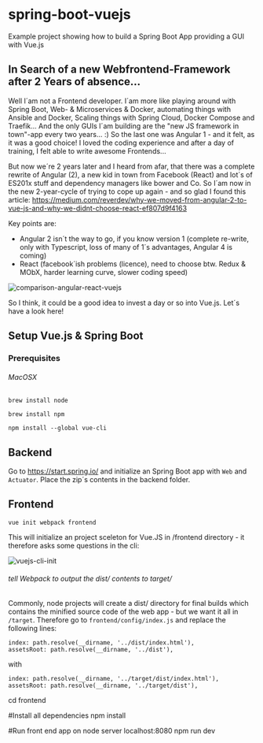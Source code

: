 # spring-boot-vuejs
Example project showing how to build a Spring Boot App providing a GUI with Vue.js


## In Search of a new Webfrontend-Framework after 2 Years of absence...

Well I´am not a Frontend developer. I´am more like playing around with Spring Boot, Web- & Microservices & Docker, automating things with Ansible and Docker, Scaling things with Spring Cloud, Docker Compose and Traefik... And the only GUIs I´am building are the "new JS framework in town"-app every two years... :) So the last one was Angular 1 - and it felt, as it was a good choice! I loved the coding experience and after a day of training, I felt able to write awesome Frontends...

But now we´re 2 years later and I heard from afar, that there was a complete rewrite of Angular (2), a new kid in town from Facebook (React) and lot´s of ES201x stuff and dependency managers like bower and Co. So I´am now in the new 2-year-cycle of trying to cope up again - and so glad I found this article: https://medium.com/reverdev/why-we-moved-from-angular-2-to-vue-js-and-why-we-didnt-choose-react-ef807d9f4163

Key points are:
* Angular 2 isn´t the way to go, if you know version 1 (complete re-write, only with Typescript, loss of many of 1´s advantages, Angular 4 is coming)
* React  (facebook´ish problems (licence), need to choose btw. Redux & MObX, harder learning curve, slower coding speed)

![comparison-angular-react-vuejs](https://github.com/jonashackt/spring-boot-vuejs/blob/master/comparison-angular-react-vuejs.png)

So I think, it could be a good idea to invest a day or so into Vue.js. Let´s have a look here!



## Setup Vue.js & Spring Boot

### Prerequisites

###### MacOSX

`brew install node`

`brew install npm`

`npm install --global vue-cli`

## Backend

Go to https://start.spring.io/ and initialize an Spring Boot app with `Web` and `Actuator`. Place the zip´s contents in the backend folder.


## Frontend

```
vue init webpack frontend
```

This will initialize an project sceleton for Vue.JS in /frontend directory - it therefore asks some questions in the cli:

![vuejs-cli-init](https://github.com/jonashackt/spring-boot-vuejs/blob/master/vuejs-cli-init.png)

###### tell Webpack to output the dist/ contents to target/

Commonly, node projects will create a dist/ directory for final builds which contains the minified source code of the web app - but we want it all in `/target`. Therefore go to `frontend/config/index.js` and replace the following lines:

```
index: path.resolve(__dirname, '../dist/index.html'),
assetsRoot: path.resolve(__dirname, '../dist'),
```

with

```
index: path.resolve(__dirname, '../target/dist/index.html'),
assetsRoot: path.resolve(__dirname, '../target/dist'),
```




cd frontend

#Install all dependencies
npm install

#Run front end app on node server localhost:8080
npm run dev



